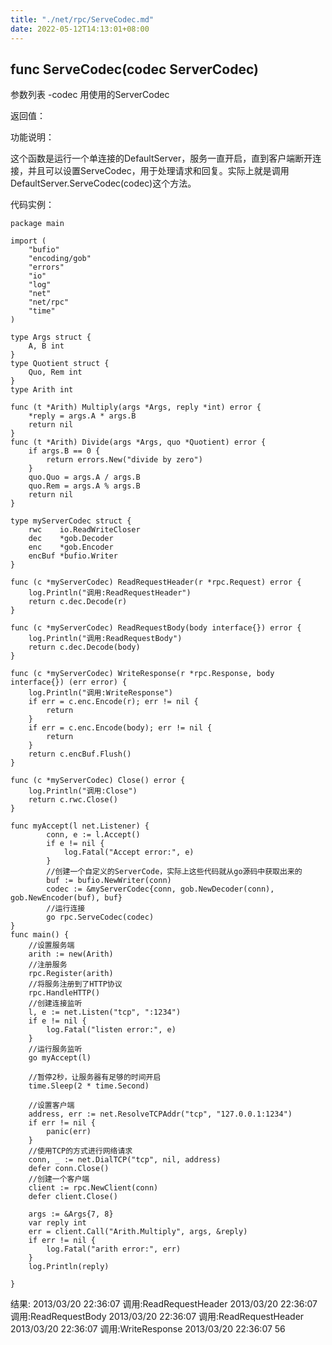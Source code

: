 ```yaml
---
title: "./net/rpc/ServeCodec.md"
date: 2022-05-12T14:13:01+08:00
---
```

## func ServeCodec(codec ServerCodec)

参数列表
-codec 用使用的ServerCodec

返回值：


功能说明：

这个函数是运行一个单连接的DefaultServer，服务一直开启，直到客户端断开连接，并且可以设置ServeCodec，用于处理请求和回复。实际上就是调用DefaultServer.ServeCodec(codec)这个方法。

代码实例：

    package main

    import (
        "bufio"
        "encoding/gob"
        "errors"
        "io"
        "log"
        "net"
        "net/rpc"
        "time"
    )

    type Args struct {
        A, B int
    }
    type Quotient struct {
        Quo, Rem int
    }
    type Arith int

    func (t *Arith) Multiply(args *Args, reply *int) error {
        *reply = args.A * args.B
        return nil
    }
    func (t *Arith) Divide(args *Args, quo *Quotient) error {
        if args.B == 0 {
            return errors.New("divide by zero")
        }
        quo.Quo = args.A / args.B
        quo.Rem = args.A % args.B
        return nil
    }

    type myServerCodec struct {
        rwc    io.ReadWriteCloser
        dec    *gob.Decoder
        enc    *gob.Encoder
        encBuf *bufio.Writer
    }

    func (c *myServerCodec) ReadRequestHeader(r *rpc.Request) error {
        log.Println("调用:ReadRequestHeader")
        return c.dec.Decode(r)
    }

    func (c *myServerCodec) ReadRequestBody(body interface{}) error {
        log.Println("调用:ReadRequestBody")
        return c.dec.Decode(body)
    }

    func (c *myServerCodec) WriteResponse(r *rpc.Response, body interface{}) (err error) {
        log.Println("调用:WriteResponse")
        if err = c.enc.Encode(r); err != nil {
            return
        }
        if err = c.enc.Encode(body); err != nil {
            return
        }
        return c.encBuf.Flush()
    }

    func (c *myServerCodec) Close() error {
        log.Println("调用:Close")
        return c.rwc.Close()
    }

    func myAccept(l net.Listener) {
            conn, e := l.Accept()
            if e != nil {
                log.Fatal("Accept error:", e)
            }
            //创建一个自定义的ServerCode，实际上这些代码就从go源码中获取出来的
            buf := bufio.NewWriter(conn)
            codec := &myServerCodec{conn, gob.NewDecoder(conn), gob.NewEncoder(buf), buf}
            //运行连接
            go rpc.ServeCodec(codec)
    }
    func main() {
        //设置服务端
        arith := new(Arith)
        //注册服务
        rpc.Register(arith)
        //将服务注册到了HTTP协议
        rpc.HandleHTTP()
        //创建连接监听
        l, e := net.Listen("tcp", ":1234")
        if e != nil {
            log.Fatal("listen error:", e)
        }
        //运行服务监听
        go myAccept(l)

        //暂停2秒，让服务器有足够的时间开启
        time.Sleep(2 * time.Second)

        //设置客户端
        address, err := net.ResolveTCPAddr("tcp", "127.0.0.1:1234")
        if err != nil {
            panic(err)
        }
        //使用TCP的方式进行网络请求
        conn, _ := net.DialTCP("tcp", nil, address)
        defer conn.Close()
        //创建一个客户端
        client := rpc.NewClient(conn)
        defer client.Close()

        args := &Args{7, 8}
        var reply int
        err = client.Call("Arith.Multiply", args, &reply)
        if err != nil {
            log.Fatal("arith error:", err)
        }
        log.Println(reply)

    }

结果:
    2013/03/20 22:36:07 调用:ReadRequestHeader
    2013/03/20 22:36:07 调用:ReadRequestBody
    2013/03/20 22:36:07 调用:ReadRequestHeader
    2013/03/20 22:36:07 调用:WriteResponse
    2013/03/20 22:36:07 56

